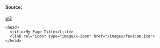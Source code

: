 #### Source:
[w3](https://www.w3schools.com/html/html_favicon.asp)

```
<head>  
  <title>My Page Title</title>  
  <link rel="icon" type="image/x-icon" href="/images/favicon.ico">  
</head>
```
